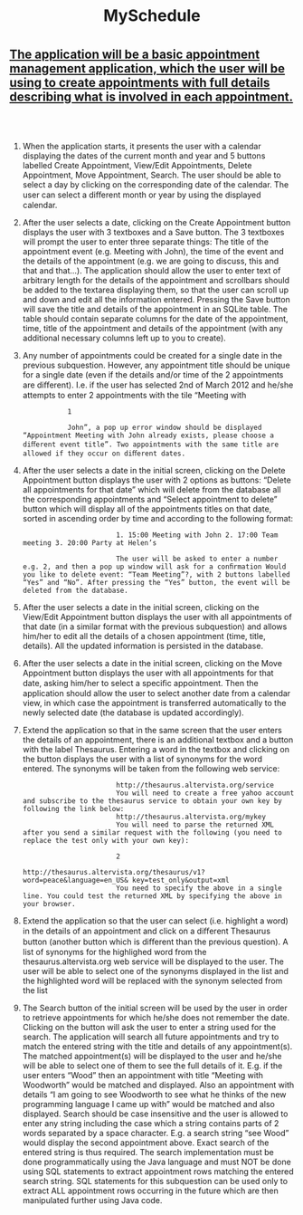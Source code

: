<h1 align="center">MySchedule<h1>

<h2><u>The application will be a basic appointment management application, which the user will be using to create appointments with full details describing what is involved in each appointment.</u></h2>
<br/>
<br/>

1. When the application starts, it presents the user with a calendar displaying the dates of the current month and year and 5 buttons labelled Create Appointment, View/Edit Appointments, Delete Appointment, Move Appointment, Search. The user should be able to select a day by clicking on the corresponding date of the calendar. The user can select a diﬀerent month or year by using the displayed calendar. 


2. After the user selects a date, clicking on the Create Appointment button displays the user with 3 textboxes and a Save button. The 3 textboxes will prompt the user to enter three separate things: The title of the appointment event (e.g. Meeting with John), the time of the event and the details of the appointment (e.g. we are going to discuss, this and that and that...). The application should allow the user to enter text of arbitrary length for the details of the appointment and scrollbars should be added to the textarea displaying them, so that the user can scroll up and down and edit all the information entered. Pressing the Save button will save the title and details of the appointment in an SQLite table. The table should contain separate columns for the date of the appointment, time, title of the appointment and details of the appointment (with any additional necessary columns left up to you to create).


3. Any number of appointments could be created for a single date in the previous subquestion. However, any appointment title should be unique for a single date (even if the details and/or time of the 2 appointments are diﬀerent). I.e. if the user has selected 2nd of March 2012 and he/she attempts to enter 2 appointments with the tile “Meeting with

                  1

                  John”, a pop up error window should be displayed “Appointment Meeting with John already exists, please choose a diﬀerent event title”. Two appointments with the same title are allowed if they occur on diﬀerent dates. 


4. After the user selects a date in the initial screen, clicking on the Delete Appointment button displays the user with 2 options as buttons: “Delete all appointments for that date” which will delete from the database all the corresponding appointments and “Select appointment to delete” button which will display all of the appointments titles on that date, sorted in ascending order by time and according to the following format:

                              1. 15:00 Meeting with John 2. 17:00 Team meeting 3. 20:00 Party at Helen’s

                              The user will be asked to enter a number e.g. 2, and then a pop up window will ask for a conﬁrmation Would you like to delete event: “Team Meeting”?, with 2 buttons labelled “Yes” and “No”. After pressing the “Yes” button, the event will be deleted from the database. 

5. After the user selects a date in the initial screen, clicking on the View/Edit Appointment button displays the user with all appointments of that date (in a similar format with the previous subquestion) and allows him/her to edit all the details of a chosen appointment (time, title, details). All the updated information is persisted in the database.

6. After the user selects a date in the initial screen, clicking on the Move Appointment button displays the user with all appointments for that date, asking him/her to select a speciﬁc appointment. Then the application should allow the user to select another date from a calendar view, in which case the appointment is transferred automatically to the newly selected date (the database is updated accordingly).

7. Extend the application so that in the same screen that the user enters the details of an appointment, there is an additional textbox and a button with the label Thesaurus. Entering a word in the textbox and clicking on the button displays the user with a list of synonyms for the word entered. The synonyms will be taken from the following web service:

                              http://thesaurus.altervista.org/service
                              You will need to create a free yahoo account and subscribe to the thesaurus service to obtain your own key by following the link below:
                              http://thesaurus.altervista.org/mykey
                              You will need to parse the returned XML after you send a similar request with the following (you need to replace the test only with your own key):

                              2
                              http://thesaurus.altervista.org/thesaurus/v1?word=peace&language=en_US& key=test_only&output=xml
                              You need to specify the above in a single line. You could test the returned XML by specifying the above in your browser. 

8. Extend the application so that the user can select (i.e. highlight a word) in the details of an appointment and click on a diﬀerent Thesaurus button (another button which is diﬀerent than the previous question). A list of synonyms for the highlighed word from the thesaurus.altervista.org web service will be displayed to the user. The user will be able to select one of the synonyms displayed in the list and the highlighted word will be replaced with the synonym selected from the list

9. The Search button of the initial screen will be used by the user in order to retrieve appointments for which he/she does not remember the date. Clicking on the button will ask the user to enter a string used for the search. The application will search all future appointments and try to match the entered string with the title and details of any appointment(s). The matched appointment(s) will be displayed to the user and he/she will be able to select one of them to see the full details of it. E.g. if the user enters “Wood” then an appointment with title “Meeting with Woodworth” would be matched and displayed. Also an appointment with details “I am going to see Woodworth to see what he thinks of the new programming language I came up with” would be matched and also displayed. Search should be case insensitive and the user is allowed to enter any string including the case which a string contains parts of 2 words separated by a space character. E.g. a search string “see Wood” would display the second appointment above. Exact search of the entered string is thus required. The search implementation must be done programmatically using the Java language and must NOT be done using SQL statements to extract appointment rows matching the entered search string. SQL statements for this subquestion can be used only to extract ALL appointment rows occurring in the future which are then manipulated further using Java code. 
